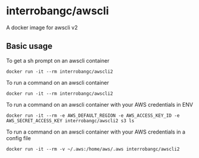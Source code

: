 # interrobangc/awscli

A docker image for awscli v2

## Basic usage

To get a sh prompt on an awscli container

```
docker run -it --rm interrobangc/awscli2
```

To run a command on an awscli container

```
docker run -it --rm interrobangc/awscli2
```

To run a command on an awscli container with your AWS credentials in ENV

```
docker run -it --rm -e AWS_DEFAULT_REGION -e AWS_ACCESS_KEY_ID -e AWS_SECRET_ACCESS_KEY interrobangc/awscli2 s3 ls
```

To run a command on an awscli container with your AWS credentials in a config file

```
docker run -it --rm -v ~/.aws:/home/aws/.aws interrobangc/awscli2
```
